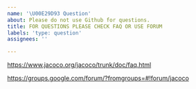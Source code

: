 ```yaml
---
name: '\U00E29D93 Question'
about: Please do not use Github for questions.
title: FOR QUESTIONS PLEASE CHECK FAQ OR USE FORUM
labels: 'type: question'
assignees: ''

---
```


https://www.jacoco.org/jacoco/trunk/doc/faq.html

https://groups.google.com/forum/?fromgroups=#!forum/jacoco
